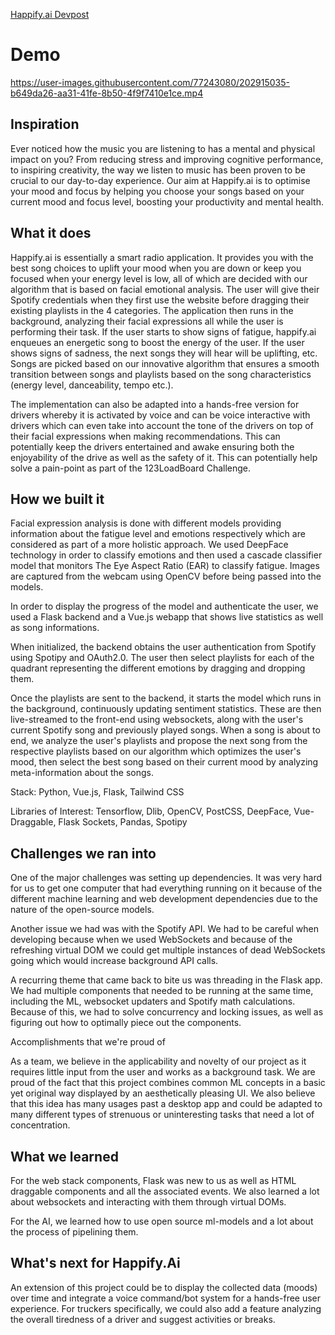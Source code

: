 [Happify.ai Devpost](https://devpost.com/software/happify-ai)

# Demo
https://user-images.githubusercontent.com/77243080/202915035-b649da26-aa31-41fe-8b50-4f9f7410e1ce.mp4

## Inspiration

Ever noticed how the music you are listening to has a mental and physical impact on you? From reducing stress and improving cognitive performance, to inspiring creativity, the way we listen to music has been proven to be crucial to our day-to-day experience. Our aim at Happify.ai is to optimise your mood and focus by helping you choose your songs based on your current mood and focus level, boosting your productivity and mental health.

## What it does

Happify.ai is essentially a smart radio application. It provides you with the best song choices to uplift your mood when you are down or keep you focused when your energy level is low, all of which are decided with our algorithm that is based on facial emotional analysis. The user will give their Spotify credentials when they first use the website before dragging their existing playlists in the 4 categories. The application then runs in the background, analyzing their facial expressions all while the user is performing their task. If the user starts to show signs of fatigue, happify.ai enqueues an energetic song to boost the energy of the user. If the user shows signs of sadness, the next songs they will hear will be uplifting, etc. Songs are picked based on our innovative algorithm that ensures a smooth transition between songs and playlists based on the song characteristics (energy level, danceability, tempo etc.).

The implementation can also be adapted into a hands-free version for drivers whereby it is activated by voice and can be voice interactive with drivers which can even take into account the tone of the drivers on top of their facial expressions when making recommendations. This can potentially keep the drivers entertained and awake ensuring both the enjoyability of the drive as well as the safety of it. This can potentially help solve a pain-point as part of the 123LoadBoard Challenge.

## How we built it

Facial expression analysis is done with different models providing information about the fatigue level and emotions respectively which are considered as part of a more holistic approach. We used DeepFace technology in order to classify emotions and then used a cascade classifier model that monitors The Eye Aspect Ratio (EAR) to classify fatigue. Images are captured from the webcam using OpenCV before being passed into the models.

In order to display the progress of the model and authenticate the user, we used a Flask backend and a Vue.js webapp that shows live statistics as well as song informations.

When initialized, the backend obtains the user authentication from Spotify using Spotipy and OAuth2.0. The user then select playlists for each of the quadrant representing the different emotions by dragging and dropping them.

Once the playlists are sent to the backend, it starts the model which runs in the background, continuously updating sentiment statistics. These are then live-streamed to the front-end using websockets, along with the user's current Spotify song and previously played songs. When a song is about to end, we analyze the user's playlists and propose the next song from the respective playlists based on our algorithm which optimizes the user's mood, then select the best song based on their current mood by analyzing meta-information about the songs.

Stack: Python, Vue.js, Flask, Tailwind CSS

Libraries of Interest: Tensorflow, Dlib, OpenCV, PostCSS, DeepFace, Vue-Draggable, Flask Sockets, Pandas, Spotipy

## Challenges we ran into

One of the major challenges was setting up dependencies. It was very hard for us to get one computer that had everything running on it because of the different machine learning and web development dependencies due to the nature of the open-source models.

Another issue we had was with the Spotify API. We had to be careful when developing because when we used WebSockets and because of the refreshing virtual DOM we could get multiple instances of dead WebSockets going which would increase background API calls.

A recurring theme that came back to bite us was threading in the Flask app. We had multiple components that needed to be running at the same time, including the ML, websocket updaters and Spotify math calculations. Because of this, we had to solve concurrency and locking issues, as well as figuring out how to optimally piece out the components.

Accomplishments that we're proud of

As a team, we believe in the applicability and novelty of our project as it requires little input from the user and works as a background task. We are proud of the fact that this project combines common ML concepts in a basic yet original way displayed by an aesthetically pleasing UI. We also believe that this idea has many usages past a desktop app and could be adapted to many different types of strenuous or uninteresting tasks that need a lot of concentration.

## What we learned

For the web stack components, Flask was new to us as well as HTML draggable components and all the associated events. We also learned a lot about websockets and interacting with them through virtual DOMs.

For the AI, we learned how to use open source ml-models and a lot about the process of pipelining them.

## What's next for Happify.Ai

An extension of this project could be to display the collected data (moods) over time and integrate a voice command/bot system for a hands-free user experience. For truckers specifically, we could also add a feature analyzing the overall tiredness of a driver and suggest activities or breaks.
